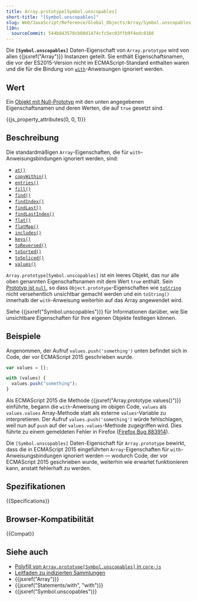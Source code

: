 ```yaml
---
title: Array.prototype[Symbol.unscopables]
short-title: "[Symbol.unscopables]"
slug: Web/JavaScript/Reference/Global_Objects/Array/Symbol.unscopables
l10n:
  sourceCommit: 544b843570cb08d1474cfc5ec03ffb9f4edc0166
---
```


Die **`[Symbol.unscopables]`** Daten-Eigenschaft von `Array.prototype` wird von allen {{jsxref("Array")}} Instanzen geteilt. Sie enthält Eigenschaftsnamen, die vor der ES2015-Version nicht im ECMAScript-Standard enthalten waren und die für die Bindung von [`with`](/de/docs/Web/JavaScript/Reference/Statements/with)-Anweisungen ignoriert werden.

## Wert

Ein [Objekt mit Null-Prototyp](/de/docs/Web/JavaScript/Reference/Global_Objects/Object#null-prototype_objects) mit den unten angegebenen Eigenschaftsnamen und deren Werten, die auf `true` gesetzt sind.

{{js_property_attributes(0, 0, 1)}}

## Beschreibung

Die standardmäßigen `Array`-Eigenschaften, die für `with`-Anweisungsbindungen ignoriert werden, sind:

- [`at()`](/de/docs/Web/JavaScript/Reference/Global_Objects/Array/at)
- [`copyWithin()`](/de/docs/Web/JavaScript/Reference/Global_Objects/Array/copyWithin)
- [`entries()`](/de/docs/Web/JavaScript/Reference/Global_Objects/Array/entries)
- [`fill()`](/de/docs/Web/JavaScript/Reference/Global_Objects/Array/fill)
- [`find()`](/de/docs/Web/JavaScript/Reference/Global_Objects/Array/find)
- [`findIndex()`](/de/docs/Web/JavaScript/Reference/Global_Objects/Array/findIndex)
- [`findLast()`](/de/docs/Web/JavaScript/Reference/Global_Objects/Array/findLast)
- [`findLastIndex()`](/de/docs/Web/JavaScript/Reference/Global_Objects/Array/findLastIndex)
- [`flat()`](/de/docs/Web/JavaScript/Reference/Global_Objects/Array/flat)
- [`flatMap()`](/de/docs/Web/JavaScript/Reference/Global_Objects/Array/flatMap)
- [`includes()`](/de/docs/Web/JavaScript/Reference/Global_Objects/Array/includes)
- [`keys()`](/de/docs/Web/JavaScript/Reference/Global_Objects/Array/keys)
- [`toReversed()`](/de/docs/Web/JavaScript/Reference/Global_Objects/Array/toReversed)
- [`toSorted()`](/de/docs/Web/JavaScript/Reference/Global_Objects/Array/toSorted)
- [`toSpliced()`](/de/docs/Web/JavaScript/Reference/Global_Objects/Array/toSpliced)
- [`values()`](/de/docs/Web/JavaScript/Reference/Global_Objects/Array/values)

`Array.prototype[Symbol.unscopables]` ist ein leeres Objekt, das nur alle oben genannten Eigenschaftsnamen mit dem Wert `true` enthält. Sein [Prototyp ist `null`](/de/docs/Web/JavaScript/Reference/Global_Objects/Object#null-prototype_objects), so dass `Object.prototype`-Eigenschaften wie [`toString`](/de/docs/Web/JavaScript/Reference/Global_Objects/Object/toString) nicht versehentlich unsichtbar gemacht werden und ein `toString()` innerhalb der `with`-Anweisung weiterhin auf das Array angewendet wird.

Siehe {{jsxref("Symbol.unscopables")}} für Informationen darüber, wie Sie unsichtbare Eigenschaften für Ihre eigenen Objekte festlegen können.

## Beispiele

Angenommen, der Aufruf `values.push('something')` unten befindet sich in Code, der vor ECMAScript 2015 geschrieben wurde.

```js
var values = [];

with (values) {
  values.push("something");
}
```

Als ECMAScript 2015 die Methode {{jsxref("Array.prototype.values()")}} einführte, begann die `with`-Anweisung im obigen Code, `values` als `values.values` Array-Methode statt als externe `values`-Variable zu interpretieren. Der Aufruf `values.push('something')` würde fehlschlagen, weil nun auf `push` auf der `values.values`-Methode zugegriffen wird. Dies führte zu einem gemeldeten Fehler in Firefox ([Firefox Bug 883914](https://bugzil.la/883914)).

Die `[Symbol.unscopables]` Daten-Eigenschaft für `Array.prototype` bewirkt, dass die in ECMAScript 2015 eingeführten `Array`-Eigenschaften für `with`-Anweisungsbindungen ignoriert werden — wodurch Code, der vor ECMAScript 2015 geschrieben wurde, weiterhin wie erwartet funktionieren kann, anstatt fehlerhaft zu werden.

## Spezifikationen

{{Specifications}}

## Browser-Kompatibilität

{{Compat}}

## Siehe auch

- [Polyfill von `Array.prototype[Symbol.unscopables]` in `core-js`](https://github.com/zloirock/core-js#ecmascript-array)
- [Leitfaden zu indizierten Sammlungen](/de/docs/Web/JavaScript/Guide/Indexed_collections)
- {{jsxref("Array")}}
- {{jsxref("Statements/with", "with")}}
- {{jsxref("Symbol.unscopables")}}
